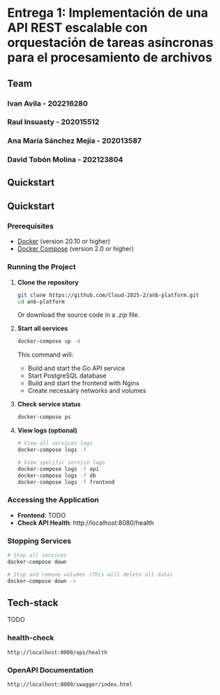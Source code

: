 # Entrega 1: Implementación de una API REST escalable con orquestación de tareas asíncronas para el procesamiento de archivos

## Team

### Ivan Avila - 202216280
### Raul Insuasty - 202015512
### Ana María Sánchez Mejía - 202013587
### David Tobón Molina - 202123804

## Quickstart

## Quickstart

### Prerequisites

- [Docker](https://docs.docker.com/get-docker/) (version 20.10 or higher)
- [Docker Compose](https://docs.docker.com/compose/install/) (version 2.0 or higher)

### Running the Project

1. **Clone the repository**
   ```bash
   git clone https://github.com/Cloud-2025-2/anb-platform.git
   cd anb-platform
   ```

   Or download the source code in a _.zip_ file.

2. **Start all services**
   ```bash
   docker-compose up -d
   ```

   This command will:
   - Build and start the Go API service
   - Start PostgreSQL database
   - Build and start the frontend with Nginx
   - Create necessary networks and volumes

3. **Check service status**
   ```bash
   docker-compose ps
   ```

4. **View logs (optional)**
   ```bash
   # View all services logs
   docker-compose logs -f
   
   # View specific service logs
   docker-compose logs -f api
   docker-compose logs -f db
   docker-compose logs -f frontend
   ```

### Accessing the Application

- **Frontend**: TODO
- **Check API Health**: http://localhost:8080/health

### Stopping Services

```bash
# Stop all services
docker-compose down

# Stop and remove volumes (This will delete all data)
docker-compose down -v
```


## Tech-stack   

TODO

### health-check

```
http://localhost:8000/api/health
```

### OpenAPI Documentation

```
http://localhost:8000/swagger/index.html
```